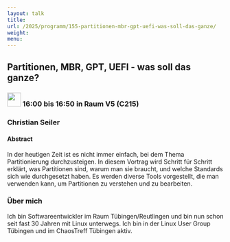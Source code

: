 ```yaml
---
layout: talk
title:
url: /2025/programm/155-partitionen-mbr-gpt-uefi-was-soll-das-ganze/
weight:
menu:
---
```

## Partitionen, MBR, GPT, UEFI - was soll das ganze?

### <img height = "32" src="../../../images/talk.svg"> 16:00 bis 16:50 in Raum V5 (C215)

### Christian Seiler

#### Abstract

In der heutigen Zeit ist es nicht immer einfach, bei dem Thema Partitionierung durchzusteigen. In diesem Vortrag wird Schritt für Schritt erklärt, was Partitionen sind, warum man sie braucht, und welche Standards sich wie durchgesetzt haben. Es werden diverse Tools vorgestellt, die man verwenden kann, um Partitionen zu verstehen und zu bearbeiten.

### Über mich

Ich bin Softwareentwickler im Raum Tübingen/Reutlingen und bin nun schon seit fast 30 Jahren mit Linux unterwegs. Ich bin in der Linux User Group Tübingen und im ChaosTreff Tübingen aktiv.

